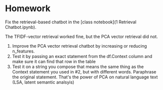 # Homework

Fix the retrieval-based chatbot in the [class notebook](1 Retrieval Chatbot.ipynb).

The TFIDF-vector retrieval worked fine, but the PCA vector retrieval did not.

1. Improve the PCA vector retrieval chatbot by increasing or reducing n_features.
2. Test it by passing an exact statement from the df.Context column and make sure it can find that row in the table
3. Test it on a string you compose that means the same thing as the Context statement you used in #2, but with different words. Paraphrase the original statement. That's the power of PCA on natural language text (LSA, latent semantic analsyis)

